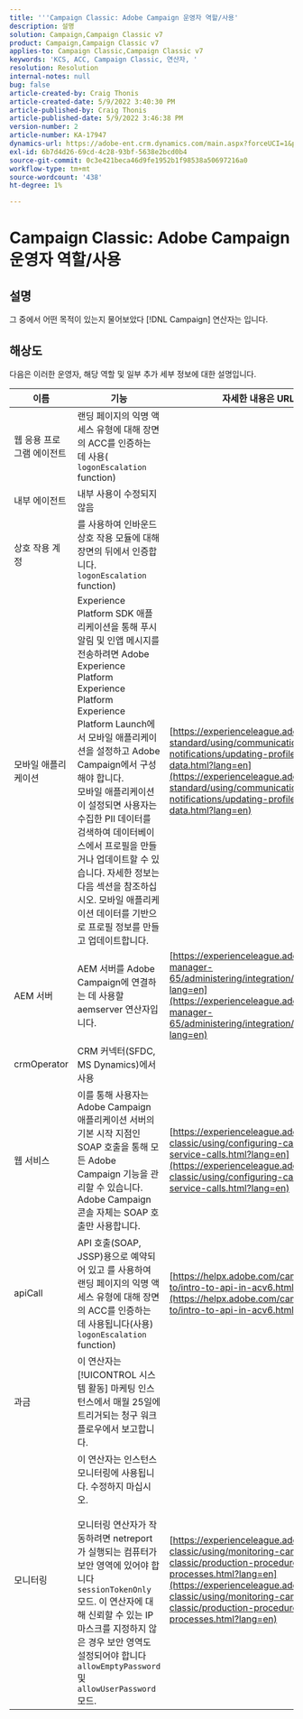 ```yaml
---
title: '''Campaign Classic: Adobe Campaign 운영자 역할/사용'
description: 설명
solution: Campaign,Campaign Classic v7
product: Campaign,Campaign Classic v7
applies-to: Campaign Classic,Campaign Classic v7
keywords: 'KCS, ACC, Campaign Classic, 연산자, '
resolution: Resolution
internal-notes: null
bug: false
article-created-by: Craig Thonis
article-created-date: 5/9/2022 3:40:30 PM
article-published-by: Craig Thonis
article-published-date: 5/9/2022 3:46:38 PM
version-number: 2
article-number: KA-17947
dynamics-url: https://adobe-ent.crm.dynamics.com/main.aspx?forceUCI=1&pagetype=entityrecord&etn=knowledgearticle&id=4d055a56-aecf-ec11-a7b5-00224809c196
exl-id: 6b7d4d26-69cd-4c28-93bf-5638e2bcd0b4
source-git-commit: 0c3e421beca46d9fe1952b1f98538a50697216a0
workflow-type: tm+mt
source-wordcount: '438'
ht-degree: 1%

---
```


# Campaign Classic: Adobe Campaign 운영자 역할/사용

## 설명

그 중에서 어떤 목적이 있는지 물어보았다 [!DNL Campaign] 연산자는 입니다.

## 해상도


다음은 이러한 운영자, 해당 역할 및 일부 추가 세부 정보에 대한 설명입니다.


| <b>이름</b> | <b>기능</b> | <b>자세한 내용은 URL 을 참조하십시오</b> |
| --- | --- | --- |
| 웹 응용 프로그램 에이전트 | 랜딩 페이지의 익명 액세스 유형에 대해 장면의 ACC를 인증하는 데 사용( `logonEscalation` function) |   |
| 내부 에이전트 | 내부 사용이 수정되지 않음 |   |
| 상호 작용 계정 | 를 사용하여 인바운드 상호 작용 모듈에 대해 장면의 뒤에서 인증합니다. `logonEscalation` function) |   |
| 모바일 애플리케이션 | Experience Platform SDK 애플리케이션을 통해 푸시 알림 및 인앱 메시지를 전송하려면 Adobe Experience Platform Experience Platform Experience Platform Launch에서 모바일 애플리케이션을 설정하고 Adobe Campaign에서 구성해야 합니다.<br>  모바일 애플리케이션이 설정되면 사용자는 수집한 PII 데이터를 검색하여 데이터베이스에서 프로필을 만들거나 업데이트할 수 있습니다. 자세한 정보는 다음 섹션을 참조하십시오. 모바일 애플리케이션 데이터를 기반으로 프로필 정보를 만들고 업데이트합니다. | [https://experienceleague.adobe.com/docs/campaign-standard/using/communication-channels/push-notifications/updating-profile-with-mobile-app-data.html?lang=en](https://experienceleague.adobe.com/docs/campaign-standard/using/communication-channels/push-notifications/updating-profile-with-mobile-app-data.html?lang=en) |
| AEM 서버 | AEM 서버를 Adobe Campaign에 연결하는 데 사용할 aemserver 연산자입니다. | [https://experienceleague.adobe.com/docs/experience-manager-65/administering/integration/campaignonpremise.html?lang=en](https://experienceleague.adobe.com/docs/experience-manager-65/administering/integration/campaignonpremise.html?lang=en) |
| crmOperator | CRM 커넥터(SFDC, MS Dynamics)에서 사용 |   |
| 웹 서비스 | 이를 통해 사용자는 Adobe Campaign 애플리케이션 서버의 기본 시작 지점인 SOAP 호출을 통해 모든 Adobe Campaign 기능을 관리할 수 있습니다. Adobe Campaign 콘솔 자체는 SOAP 호출만 사용합니다. | [https://experienceleague.adobe.com/docs/campaign-classic/using/configuring-campaign-classic/api/web-service-calls.html?lang=en](https://experienceleague.adobe.com/docs/campaign-classic/using/configuring-campaign-classic/api/web-service-calls.html?lang=en) |
| apiCall | API 호출(SOAP, JSSP)용으로 예약되어 있고 를 사용하여 랜딩 페이지의 익명 액세스 유형에 대해 장면의 ACC를 인증하는 데 사용됩니다(사용) `logonEscalation` function) | [https://helpx.adobe.com/campaign/classic/how-to/intro-to-api-in-acv6.html](https://helpx.adobe.com/campaign/classic/how-to/intro-to-api-in-acv6.html) |
| 과금 | 이 연산자는 [!UICONTROL 시스템 활동] 마케팅 인스턴스에서 매월 25일에 트리거되는 청구 워크플로우에서 보고합니다. |   |
| 모니터링 | 이 연산자는 인스턴스 모니터링에 사용됩니다. 수정하지 마십시오. <br><br>  모니터링 연산자가 작동하려면 netreport가 실행되는 컴퓨터가 보안 영역에 있어야 합니다 `sessionTokenOnly` 모드. 이 연산자에 대해 신뢰할 수 있는 IP 마스크를 지정하지 않은 경우 보안 영역도 설정되어야 합니다 `allowEmptyPassword` 및 `allowUserPassword` 모드. | [https://experienceleague.adobe.com/docs/campaign-classic/using/monitoring-campaign-classic/production-procedures/monitoring-processes.html?lang=en](https://experienceleague.adobe.com/docs/campaign-classic/using/monitoring-campaign-classic/production-procedures/monitoring-processes.html?lang=en) |
